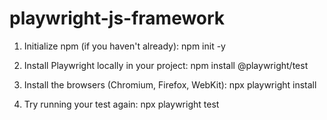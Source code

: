 # playwright-js-framework
1. Initialize npm (if you haven't already):
npm init -y

2. Install Playwright locally in your project:
npm install @playwright/test

3. Install the browsers (Chromium, Firefox, WebKit):
npx playwright install

4. Try running your test again:
npx playwright test
